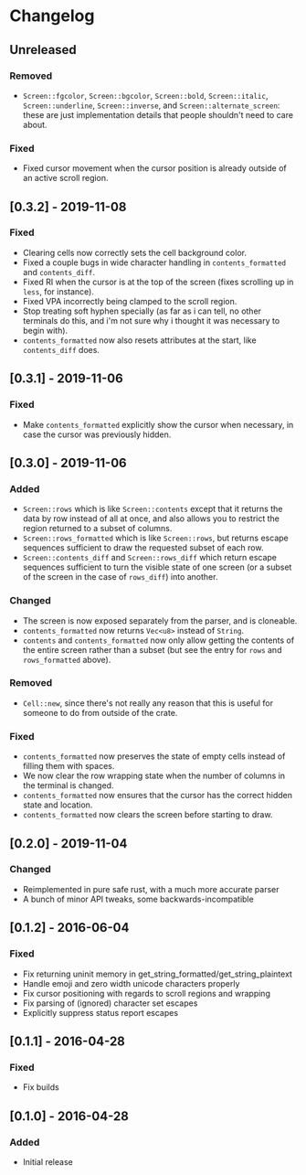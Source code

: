 # Changelog

## Unreleased

### Removed

* `Screen::fgcolor`, `Screen::bgcolor`, `Screen::bold`, `Screen::italic`,
  `Screen::underline`, `Screen::inverse`, and `Screen::alternate_screen`:
  these are just implementation details that people shouldn't need to care
  about.

### Fixed

* Fixed cursor movement when the cursor position is already outside of an
  active scroll region.

## [0.3.2] - 2019-11-08

### Fixed

* Clearing cells now correctly sets the cell background color.
* Fixed a couple bugs in wide character handling in `contents_formatted` and
  `contents_diff`.
* Fixed RI when the cursor is at the top of the screen (fixes scrolling up in
  `less`, for instance).
* Fixed VPA incorrectly being clamped to the scroll region.
* Stop treating soft hyphen specially (as far as i can tell, no other terminals
  do this, and i'm not sure why i thought it was necessary to begin with).
* `contents_formatted` now also resets attributes at the start, like
  `contents_diff` does.

## [0.3.1] - 2019-11-06

### Fixed

* Make `contents_formatted` explicitly show the cursor when necessary, in case
  the cursor was previously hidden.

## [0.3.0] - 2019-11-06

### Added

* `Screen::rows` which is like `Screen::contents` except that it returns the
  data by row instead of all at once, and also allows you to restrict the
  region returned to a subset of columns.
* `Screen::rows_formatted` which is like `Screen::rows`, but returns escape
  sequences sufficient to draw the requested subset of each row.
* `Screen::contents_diff` and `Screen::rows_diff` which return escape sequences
  sufficient to turn the visible state of one screen (or a subset of the screen
  in the case of `rows_diff`) into another.

### Changed

* The screen is now exposed separately from the parser, and is cloneable.
* `contents_formatted` now returns `Vec<u8>` instead of `String`.
* `contents` and `contents_formatted` now only allow getting the contents of
  the entire screen rather than a subset (but see the entry for `rows` and
  `rows_formatted` above).

### Removed

* `Cell::new`, since there's not really any reason that this is useful for
  someone to do from outside of the crate.

### Fixed

* `contents_formatted` now preserves the state of empty cells instead of
  filling them with spaces.
* We now clear the row wrapping state when the number of columns in the
  terminal is changed.
* `contents_formatted` now ensures that the cursor has the correct hidden state
  and location.
* `contents_formatted` now clears the screen before starting to draw.

## [0.2.0] - 2019-11-04

### Changed

* Reimplemented in pure safe rust, with a much more accurate parser
* A bunch of minor API tweaks, some backwards-incompatible

## [0.1.2] - 2016-06-04

### Fixed

* Fix returning uninit memory in get_string_formatted/get_string_plaintext
* Handle emoji and zero width unicode characters properly
* Fix cursor positioning with regards to scroll regions and wrapping
* Fix parsing of (ignored) character set escapes
* Explicitly suppress status report escapes

## [0.1.1] - 2016-04-28

### Fixed

* Fix builds

## [0.1.0] - 2016-04-28

### Added

* Initial release
